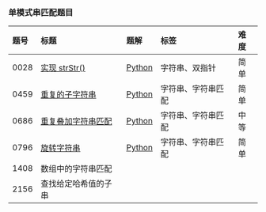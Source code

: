 ### 单模式串匹配题目

| 题号 | 标题                                                                       | 题解                                                                                                                                                               | 标签               | 难度 |
| :--- | :------------------------------------------------------------------------- | :----------------------------------------------------------------------------------------------------------------------------------------------------------------- | :----------------- | :--- |
| 0028 | [实现 strStr()](https://leetcode.cn/problems/implement-strstr/)            | [Python](https://github.com/itcharge/LeetCode-Py/blob/main/Solutions/0028.%20%E5%AE%9E%E7%8E%B0%20strStr%28%29.md)                                                 | 字符串、双指针     | 简单 |
| 0459 | [重复的子字符串](https://leetcode.cn/problems/repeated-substring-pattern/) | [Python](https://github.com/itcharge/LeetCode-Py/blob/main/Solutions/0459.%20%E9%87%8D%E5%A4%8D%E7%9A%84%E5%AD%90%E5%AD%97%E7%AC%A6%E4%B8%B2.md)                   | 字符串、字符串匹配 | 简单 |
| 0686 | [重复叠加字符串匹配](https://leetcode.cn/problems/repeated-string-match/)  | [Python](https://github.com/itcharge/LeetCode-Py/blob/main/Solutions/0686.%20%E9%87%8D%E5%A4%8D%E5%8F%A0%E5%8A%A0%E5%AD%97%E7%AC%A6%E4%B8%B2%E5%8C%B9%E9%85%8D.md) | 字符串、字符串匹配 | 中等 |
| 0796 | [旋转字符串](https://leetcode.cn/problems/rotate-string/)                  | [Python](https://github.com/itcharge/LeetCode-Py/blob/main/Solutions/0796.%20%E6%97%8B%E8%BD%AC%E5%AD%97%E7%AC%A6%E4%B8%B2.md)                                     | 字符串、字符串匹配 | 简单 |
| 1408 | 数组中的字符串匹配                                                         |                                                                                                                                                                    |                    |      |
| 2156 | 查找给定哈希值的子串                                                       |                                                                                                                                                                    |                    |      |

